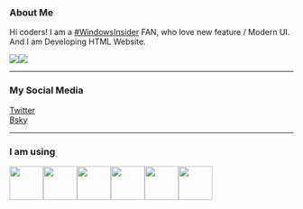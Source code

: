 ### About Me
<p>Hi coders! I am a <a href="https://twitter.com/search?q=%23WindowsInsider&src=hashtag_click">#WindowsInsider</a> FAN, who love new feature / Modern UI. And I am Developing HTML Website.</p>
<div>
  <div style="display: flex;">
    <img src="https://github-readme-stats.vercel.app/api/top-langs/?username=GaoZi2014&layout=compact&show_icons=true&title_color=ffffff&icon_color=ffffff&text_color=ffffff&bg_color=dda15e" style="vertical-align: top;" />
    <img src="https://github-readme-stats.vercel.app/api?username=GaoZi2014&show_icons=true&title_color=ffffff&icon_color=ffffff&text_color=ffffff&bg_color=dda15e" />
  </div>
</div>
<hr>
<h3>My Social Media</h3>

[Twitter](https://twitter.com/Jiege_50615)
<br>
[Bsky](https://bsky.app/profile/jiege-insider.bsky.social)
<hr>
<h3> I am using</h3>
<div>
  <div style="display: flex;">
    <img style="width: 60px;" src="https://cdn.jsdelivr.net/gh/devicons/devicon@latest/icons/html5/html5-original.svg">
    <img style="width: 60px;" src="https://cdn.jsdelivr.net/gh/devicons/devicon@latest/icons/css3/css3-original.svg">
    <img style="width: 60px;" src="https://cdn.jsdelivr.net/gh/devicons/devicon@latest/icons/javascript/javascript-original.svg">
    <img style="width: 60px" src="https://cdn.jsdelivr.net/gh/devicons/devicon@latest/icons/nodejs/nodejs-original.svg">
    <img style="width: 60px;" src="https://cdn.jsdelivr.net/gh/devicons/devicon@latest/icons/python/python-original.svg">
    <img style="width: 60px;" src="https://cdn.jsdelivr.net/gh/devicons/devicon@latest/icons/vscode/vscode-original.svg">
  </div>
</div>
